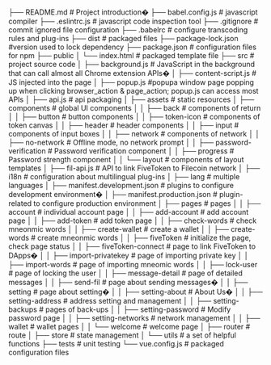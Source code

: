 ├── README.md # Project introduction�
├── babel.config.js # javascript compiler
├── .eslintrc.js # javascript code inspection tool
├── .gitignore # commit ignored file configuration
├── .babelrc # configure transcoding rules and plug-ins
├── dist # packaged files
├── package-lock.json #version used to lock dependency
├── package.json # configuration files for npm
├── public
│ └── index.html # packaged template file
├── src # project source code
│ ├── background.js # JavaScript in the background that can call almost all Chrome extension APIs�
│ ├── content-script.js # JS injected into the page │ ├── popup.js #popupa window page popping up when clicking browser_action & page_action; popup.js can access most APIs │ ├── api.js # api packaging
│ ├── assets # static resources
│ ├── components # global UI components
│ │ ├── back # components of return
│ │ ├── button # button components
│ │ ├── token-icon # components of token canvas
│ │ ├── header # header components
│ │ ├── input # components of input boxes
│ │ ├── network # components of network
│ │ ├── no-network # Offline mode, no network prompt
│ │ ├── password-verification # Password verification component
│ │ ├── progress # Password strength component
│ │ └── layout # components of layout templates
│ ├── fil-api.js # API to link FiveToken to Filecoin network
│ ├── i18n # configuration about multilingual plug-ins
│ ├── lang # multiple languages
│ ├── manifest.development.json # plugins to configure development environment�
│ ├── manifest.production.json # plugin-related to configure production environment
│ ├── pages # pages
│ │ ├── account # individual account page
│ │ ├── add-account # add account page
│ │ ├── add-token # add token page
│ │ ├── check-words # check mneonmic words
│ │ ├── create-wallet # create a wallet
│ │ ├── create-words # create mneonmic words
│ │ ├── fiveToken # initialize the page, check page status
│ │ ├── fiveToken-connect # page to link FiveToken to DApps�
│ │ ├── import-privatekey # page of importing private key
│ │ ├── import-words # page of importing mneomic words
│ │ ├── lock-user # page of locking the user
│ │ ├── message-detail # page of detailed messages
│ │ ├── send-fil # page about sending messages�
│ │ ├── setting # page about setting�
│ │ ├── setting-about # About Us�
│ │ ├── setting-address # address setting and management
│ │ ├── setting-backups # pages of back-ups
│ │ ├── setting-password # Modify password page
│ │ ├── setting-networks # network management
│ │ ├── wallet # wallet pages
│ │ └── welcome # welcome page
│ ├── router # route
│ ├── store # state management
│ └── utils # a set of helpful functions
├── tests # unit testing
└── vue.config.js # packaged configuration files